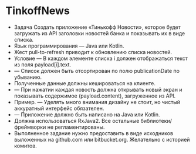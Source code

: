 # TinkoffNews
* Задача Создать приложение «Тинькофф Новости», которое будет загружать из API заголовки новостей банка и показывать их в виде списка. 
* Язык программирования — Java или Kotlin. 
* Жест pull-to-refresh приводит к обновлению списка новостей. 
* Условие — В каждом элементе списка i должен отображаться текст из поля payload[i].text. 
* — Список должен быть отсортирован по полю publicationDate по убыванию. 
* Полученные данные должны кешироваться на клиенте. 
* — При нажатии каждая новость должна открывать новый экран и показывать содержимое (payload.content), загруженное из API. 
* Пример. — Уделять много внимания дизайну не стоит, но чистый аккуратный интерфейс обязателен. 
* — Приложение должно быть написано на Java или Kotlin. 
* Должна использоваться RxJava2. Все остальные библиотеки/фреймворки не регламентированы. 
* Выполненное задание нужно предоставить в виде исходников выложенных на github.com или bitbucket.org. Желательно с историей комитов.

